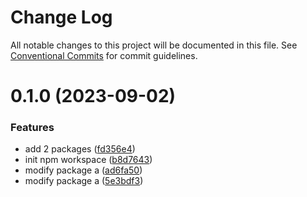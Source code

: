 # Change Log

All notable changes to this project will be documented in this file.
See [Conventional Commits](https://conventionalcommits.org) for commit guidelines.

# 0.1.0 (2023-09-02)


### Features

* add 2 packages ([fd356e4](https://github.com/sug1t0m0/lerna_sample/commit/fd356e4584cf506e5583daf0ec3610ed6248ebe7))
* init npm workspace ([b8d7643](https://github.com/sug1t0m0/lerna_sample/commit/b8d7643ec16b39d8ea413aece0dbe11568b22632))
* modify package a ([ad6fa50](https://github.com/sug1t0m0/lerna_sample/commit/ad6fa502939b05d2890e0375936b49327f43c2b3))
* modify package a ([5e3bdf3](https://github.com/sug1t0m0/lerna_sample/commit/5e3bdf32cfbbcba299ce5d6f6608919711f9d911))
